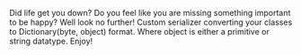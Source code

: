 Did life get you down? Do you feel like you are missing something important to be happy? Well look no further! Custom serializer converting your classes to Dictionary(byte, object) format. Where object is either a primitive or string datatype. Enjoy!
